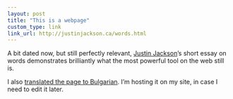 ```yaml
---
layout: post
title: "This is a webpage"
custom_type: link
link_url: http://justinjackson.ca/words.html
---
```

A bit dated now, but still perfectly relevant, [Justin Jackson](http://justinjackson.ca)’s short essay on words demonstrates brilliantly what the most powerful tool on the web still is.

I also [translated the page to Bulgarian](http://paunchev.net/words.html). I’m hosting it on my site, in case I need to edit it later.
